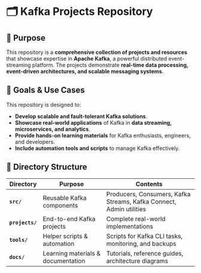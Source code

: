 # 🗂️ Kafka Projects Repository

## 🎯 Purpose

This repository is a **comprehensive collection of projects and resources** that showcase expertise in **Apache Kafka**, a powerful distributed event-streaming platform. The projects demonstrate **real-time data processing, event-driven architectures, and scalable messaging systems**.

## 🚀 Goals & Use Cases

This repository is designed to:

- **Develop scalable and fault-tolerant Kafka solutions**.
- **Showcase real-world applications** of Kafka in **data streaming, microservices, and analytics**.
- **Provide hands-on learning materials** for Kafka enthusiasts, engineers, and developers.
- **Include automation tools and scripts** to manage Kafka effectively.

## 📂 Directory Structure

| Directory       | Purpose                              | Contents                                                            |
|-----------------|---------------------------------------|--------------------------------------------------------------------|
| **`src/`**      | Reusable Kafka components            | Producers, Consumers, Kafka Streams, Kafka Connect, Admin utilities |
| **`projects/`** | End-to-end Kafka projects            | Complete real-world implementations                                 |
| **`tools/`**    | Helper scripts & automation          | Scripts for Kafka CLI tasks, monitoring, and backups                |
| **`docs/`**     | Learning materials & documentation   | Tutorials, reference guides, architecture diagrams                  |